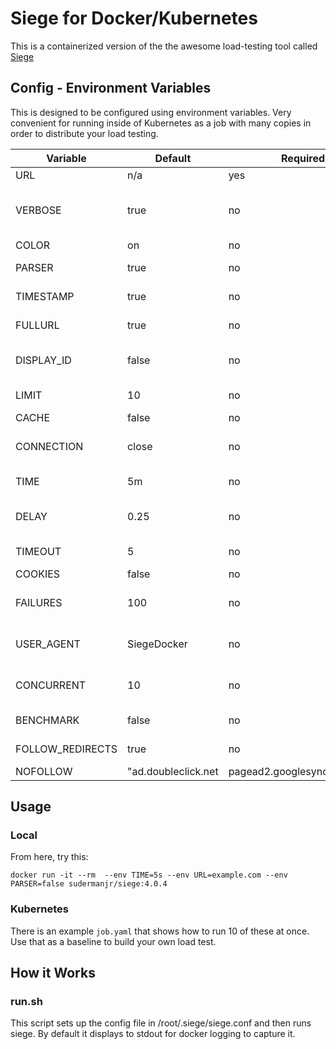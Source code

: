 # Siege for Docker/Kubernetes

This is a containerized version of the the awesome load-testing tool called [Siege](https://www.joedog.org/)

## Config - Environment Variables

This is designed to be configured using environment variables. Very convenient for running inside of Kubernetes as a job with many copies in order to distribute your load testing.

|Variable  |Default|Required?|Description|
|----------|-------|---------|-----------|
|URL       |n/a    |yes      |the url to siege|
|VERBOSE   |true   |no       |show output on stdou (recommended true)|
|COLOR     |on     |no       |colorized output|
|PARSER    |true   |no       |true downloads css,js,etc.|
|TIMESTAMP |true   |no       |show timestamp in output|
|FULLURL   |true   |no       |display full URL in output|
|DISPLAY_ID|false  |no       |show siege user id in verbose mode|
|LIMIT     |10     |no       |max number of threads|
|CACHE     |false  |no       |respect caching|
|CONNECTION|close  |no       |what to do with the connection when complete|
|TIME      |5m     |no       |amount of time to run the siege|
|DELAY     |0.25   |no       |how long between requests|
|TIMEOUT   |5      |no       |timeout of requests|
|COOKIES   |false  |no       |keep cookies?|
|FAILURES  |100    |no       |number of failures before quitting|
|USER_AGENT|SiegeDocker|no   |the user agent string of the siege|
|CONCURRENT|10     |no       |number of concurrent siege users|
|BENCHMARK |false  |no       |true sets  the delay to 0|
|FOLLOW_REDIRECTS|true|no    |should requests follow redirects|
|NOFOLLOW  |"ad.doubleclick.net|pagead2.googlesyndication.com|ads.pubsqrd.com|ib.adnxs.com"|no|redirect urls to ignore|

## Usage

### Local

From here, try this:

`docker run -it --rm  --env TIME=5s --env URL=example.com --env PARSER=false sudermanjr/siege:4.0.4`

### Kubernetes

There is an example `job.yaml` that shows how to run 10 of these at once.  Use that as a baseline to build your own load test.

## How it Works

### run.sh

This script sets up the config file in /root/.siege/siege.conf and then runs siege.  By default it displays to stdout for docker logging to capture it.
